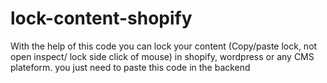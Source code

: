 # lock-content-shopify
With the help of this code you can lock your content (Copy/paste lock, not open inspect/ lock side click of mouse) in shopify, wordpress or any CMS plateform. you just need to paste this code in the backend

